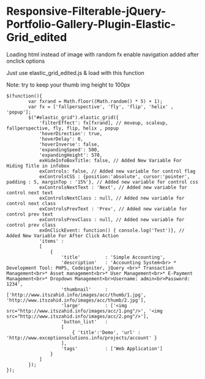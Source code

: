 Responsive-Filterable-jQuery-Portfolio-Gallery-Plugin-Elastic-Grid_edited
=========================================================================

Loading html instead of image with random fx
enable navigation
added after onclick options

Just use elastic_grid_edited.js & load with this function

Note: try to keep your thumb img height to 100px

<script src="js/jquery.hoverdir.js"></script>
<script src="js/jquery.elastislide.js"> </script>


```
$(function(){
        var fxrand = Math.floor((Math.random() * 5) + 1);
        var fx = ['fallperspective', 'fly', 'flip', 'helix' , 'popup'];
        $("#elastic_grid").elastic_grid({
            'filterEffect': fx[fxrand], // moveup, scaleup, fallperspective, fly, flip, helix , popup
            'hoverDirection': true,
            'hoverDelay': 0,
            'hoverInverse': false,
            'expandingSpeed': 500,
            'expandingHeight': 570,
            exHideInfoBoxTitle: false, // Added New Variable For Hiding Title in infobox 
            exControls: false, // Added new variable for control flag
            exControlsCSS : {position:'absolute', cursor:'pointer', padding : 5, marginTop : '15%'}, // Added new variable for control css
            exControlsNextText : 'Next', // Added new variable for control next text
            exControlsNextClass : null, // Added new variable for control next class
            exControlsPrevText : 'Prev', // Added new variable for control prev text
            exControlsPrevClass : null, // Added new variable for control prev class
            exOnClickEvent: function() { console.log('Test')}, // Added New Variable For After Click Action
            'items' :
            [
                {
                    'title'         : 'Simple Accounting',
                    'description'   : 'Accounting System<br> * Development Tool: PHP5, Codeigniter, jQuery <br>* Transaction Management<br>* Asset management<br>* User Management<br>* E-Payment Management<br>* Dropdown Management<br>Username: admin<br>Password: 1234',
                    'thumbnail'     : ['http://www.itszahid.info/images/acc/thumb/1.jpg', 'http://www.itszahid.info/images/acc/thumb/2.jpg'],
                    'large'         : ['<img src="http://www.itszahid.info/images/acc/1.png"/>', '<img src="http://www.itszahid.info/images/acc/2.png"/>'],
                    'button_list'   :
                    [
                        { 'title':'Demo', 'url' : 'http://www.exceptionsolutions.info/projects/account' }                        
                    ],
                    'tags'          : ['Web Application']                    
                }
            ]
        });
});

```

